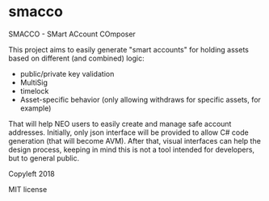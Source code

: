 # smacco
SMACCO - SMart ACcount COmposer

This project aims to easily generate "smart accounts" for holding assets based on different (and combined) logic:
- public/private key validation
- MultiSig
- timelock
- Asset-specific behavior (only allowing withdraws for specific assets, for example)

That will help NEO users to easily create and manage safe account addresses. Initially, only json interface will be provided to allow C# code generation (that will become AVM). After that, visual interfaces can help the design process, keeping in mind this is not a tool intended for developers, but to general public.

Copyleft 2018  

MIT license
